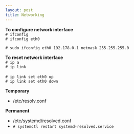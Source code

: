 ```yaml
---
layout: post
title: Networking
---
```


**To configure network interface** <br>
`# ifconfig` <br>
`# ifconfig eth0` <br>

`# sudo ifconfig eth0 192.178.0.1 netmask 255.255.255.0`

**To reset network interface** <br>
`# ip a` <br>
`# ip link` <br> <br>
`# ip link set eth0 up` <br>
`# ip link set eth0 down`

**Temporary** <br>
- /etc/resolv.conf

**Permanent** <br>
- /etc/systemd/resolved.conf <br>
- `# systemctl restart systemd-resolved.service`

